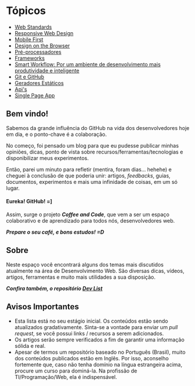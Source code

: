 # Tópicos

* [Web Standards](standards-performance.md)
* [Responsive Web Design](responsive-web-design.md)
* [Mobile First](mobile-first.md)
* [Design on the Browser](design-on-the-browser.md)
* [Pré-processadores](pre-processors.md)
* [Frameworks](frameworks.md)
* [Smart Workflow: Por um ambiente de desenvolvimento mais produtividade e inteligente](worfklow.md)
* [Git e GitHub](git-github.md)
* [Geradores Estáticos](static-generators.md)
* [Api's](apis.md)
* [Single Page App](single-page-app.md)


## Bem vindo! ##

Sabemos da grande influência do GitHub na vida dos desenvolvedores hoje em dia, e o ponto-chave é a colaboração.

No começo, foi pensado um blog para que eu pudesse publicar minhas opiniões, dicas, ponto de vista sobre recursos/ferramentas/tecnologias e disponibilizar meus experimentos.

Então, parei um minuto para refletir (mentira, foram dias… hehehe) e cheguei à conclusão de que poderia unir: artigos, *feedbacks*, guias, documentos, experimentos e mais uma infinidade de coisas, em um só lugar.

#### Eureka! GitHub! =]

Assim, surge o projeto ***Coffee and Code***, que vem a ser um espaço colaborativo e de aprendizado para todos nós, desenvolvedores web.

***Prepare o seu café, e bons estudos! =D***


## Sobre ##

Neste espaço você encontrará alguns dos temas mais discutidos atualmente na área de Desenvolvimento Web. São diversas dicas, vídeos, artigos, ferramentas e muito mais utilidades a sua disposição.

***Confira também, o repositório [Dev List](https://github.com/vitorbritto/dev-list)***


## Avisos Importantes ##

* Esta lista está no seu estágio inicial. Os conteúdos estão sendo atualizados gradativamente. Sinta-se a vontade para enviar um *pull request*, se você possui links / recursos a serem adicionados.
* Os artigos serão sempre verificados a fim de garantir uma informação sólida e real.
* Apesar de termos um repositório baseado no Português (Brasil), muito dos conteúdos publicados estão em Inglês. Por isso, aconselho fortemente que, caso não tenha domínio na língua estrangeira acima, procure um curso para dominá-la. Na profissão de TI/Programação/Web, ela é indispensável.
